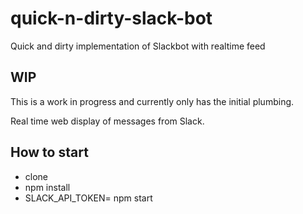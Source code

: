# quick-n-dirty-slack-bot
Quick and dirty implementation of Slackbot with realtime feed

## WIP
This is a work in progress and currently only has the initial plumbing.

Real time web display of messages from Slack.

## How to start
* clone
* npm install
* SLACK_API_TOKEN=<use your slack token here> npm start
